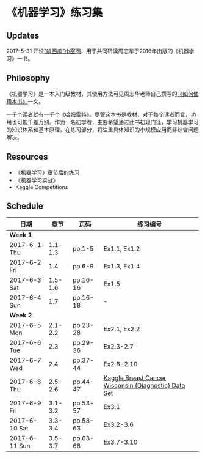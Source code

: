 # 《机器学习》练习集

## Updates

2017-5-31 开设[”啃西瓜”小密圈](http://t.xiaomiquan.com/uNvNBi6)，用于共同研读周志华于2016年出版的《机器学习》一书。

## Philosophy

《机器学习》是一本入门级教材，其使用方法可见周志华老师自己撰写的[《如何使用本书》](https://cs.nju.edu.cn/zhouzh/zhouzh.files/publication/MLbook2016.htm)一文。

一千个读者就有一千个《哈姆雷特》。尽管这本书是教材，对于每个读者而言，功用也可能千差万别。作为一名初学者，主要希望通过此书初窥门径，学习机器学习的知识体系和基本原理。在练习部分，将注重具体知识的小规模应用而非综合问题解决。

## Resources

- 《机器学习》章节后的练习
- 《机器学习实战》
- Kaggle Competitions

## Schedule

|日期|章节|页码|练习编号|
|----|----|----|----|
|**Week 1**|
|2017-6-1 Thu|1.1-1.3|pp.1-5|Ex1.1, Ex1.2|
|2017-6-2 Fri|1.4    |pp.6-9|Ex1.3, Ex1.4|
|2017-6-3 Sat|1.5-1.6|pp.10-16|Ex1.5|
|2017-6-4 Sun|1.7|pp.16-18|-|
|**Week 2**|
|2017-6-5 Mon|2.1-2.2|pp.23-28|Ex2.1, Ex2.2|
|2017-6-6 Tue|2.3    |pp.29-36|Ex2.3-2.7|
|2017-6-7 Wed|2.4    |pp.37-44|Ex2.8-2.10|
|2017-6-8 Thu|2.5-2.6|pp.44-47|[Kaggle Breast Cancer Wisconsin (Diagnostic) Data Set](https://www.kaggle.com/poolmoon/wb-breast-cancer-diagnostics)|
|2017-6-9 Fri|3.1-3.2|pp.53-57|Ex3.1|
|2017-6-10 Sat|3.3-3.4|pp.58-63|Ex3.2-3.6|
|2017-6-11 Sun|3.5-3.7|pp.63-68|Ex3.7-3.10|
